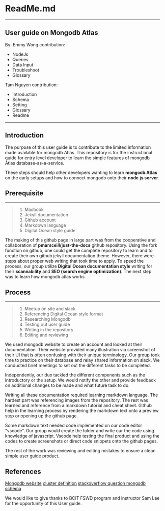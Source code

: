 # ReadMe.md
---
## User guide on Mongodb Atlas

By: Emmy Wong
contribution:
* NodeJs
* Queries
* Data Input
* Troubleshoot
* Glossary



Tam Nguyen
contribution:
* Introduction
* Schema
* Setting
* Glossary
* Readme
---

## Introduction
The purpose of this user guide is to contribute to the limited information made available for mongodb Atlas. This repository is for the instructional guide for entry level developer to learn the simple features of mongodb Atlas database-as-a-service. 

These steps should help other developers wanting to learn **mongodb Atlas** on the early setups and how to connect mongodb onto their **node.js server**. 


## Prerequisite
---
>1. Macbook
>2. Jekyll documentation 
>3. Github account
>4. Markdown language
>5. Digital Ocean style guide

The making of this github page in large part was from the cooperative and collaboration of **pmarsceill/just-the-docs** github repository. Using the fork function on github, one could get the complete repository to learn and to create their own github jekyll documentation theme. However, there were steps about proper web writing that took time to apply. To speed the process, our group utilize **Digital Ocean documentation style** writing for their **scannability** and **SEO (search engine optimization)**. The next step was to learn how mongodb atlas works.

## Process
---
>1. Meetup on site and slack
>2. Referencing Digital Ocean style format
>3. Researching Mongodb
>4. Testing out user guide
>5. Writing in the repository
>6. Editing and reviewing

We used mongodb website to create an account and looked at their documentation. Their website provided many illustration via screenshot of their UI that is often confusing with their unique terminology. Our group took time to practice on their database and relay shared information on slack. We conducted brief meetings to set out the different tasks to be completed. 

Independently, our duo tackled the different components such as the introductory or the setup. We would notify the other and provide feedback on additional changes to be made and what future task to do. 

Writing all these documentation required learning markdown language. The hardest part was referencing images from the repository. The rest was learned and reference from a markdown tutorial and cheat sheet. Github help in the learning process by rendering the markdown text onto a preview step or opening up the github page. 

Some markdown text needed code implemented on our code editor "vscode". Our group would create the folder and write our the code using knowledge of javascript. Vscode help testing the final product and using the codes to create screenshots or direct code snippets onto the github pages.


The rest of the work was reviewing and editing mistakes to ensure a clean simple user guide product.
## References
[Mongodb website](https://docs.atlas.mongodb.com/)
[cluster definition](https://docs.atlas.mongodb.com/cluster-configuration/)
[stackoverflow question mongodb schema](https://stackoverflow.com/questions/16998998/mongodb-how-to-define-a-schema)


We would like to give thanks to BCIT FSWD program and instructor Sam Lee for the opportunity of this User guide.



